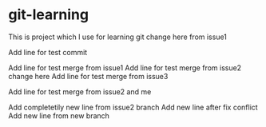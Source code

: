 # git-learning
This is project which I use for learning git change here from issue1

Add line for test commit

Add line for test merge from issue1
Add line for test merge from issue2 change here
Add line for test merge from issue3

Add line for test merge from issue2 and me

Add completetily new line from issue2 branch
Add new line after fix conflict
Add new line from new branch